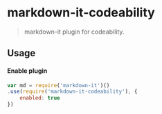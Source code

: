 # markdown-it-codeability

> markdown-it plugin for codeability.

## Usage

#### Enable plugin

```js
var md = require('markdown-it')()
.use(require('markdown-it-codeability'), {
    enabled: true
})
